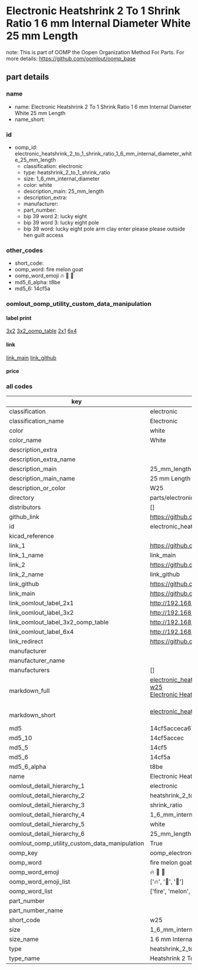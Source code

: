 # Electronic Heatshrink 2 To 1 Shrink Ratio 1 6 mm Internal Diameter White 25 mm Length  

note: This is part of OOMP the Oopen Organization Method For Parts. For more details: https://github.com/oomlout/oomp_base

##  part details
  







### name
* name: Electronic Heatshrink 2 To 1 Shrink Ratio 1 6 mm Internal Diameter White 25 mm Length
* name_short: 
### id
* oomp_id: electronic_heatshrink_2_to_1_shrink_ratio_1_6_mm_internal_diameter_white_25_mm_length
  * classification: electronic
  * type: heatshrink_2_to_1_shrink_ratio
  * size: 1_6_mm_internal_diameter
  * color: white
  * description_main: 25_mm_length
  * description_extra: 
  * manufacturer: 
  * part_number: 
  * bip 39 word 2: lucky eight
  * bip 39 word 3: lucky eight pole
  * bip 39 word: lucky eight pole arm clay enter please please outside hen guilt access

### other_codes
* short_code: 
* oomp_word: fire melon goat
* oomp_word_emoji :fire: :melon: :goat:
* md5_6_alpha: t8be
* md5_6: 14cf5a






### oomlout_oomp_utility_custom_data_manipulation
#### label print
[3x2](http://192.168.1.245:1112/?label=oomp%20t8be)
[3x2_oomp_table](http://192.168.1.108:1112/?label=oomp%20t8be)
[2x1](http://192.168.1.242:1112/?label=oomp%20t8be)
[6x4](http://192.168.1.55:1112/?label=oomp%20t8be)    

#### link

[link_main](https://github.com/oomlout/oomlout_oomp_version_1_messy/tree/main/parts/electronic_heatshrink_2_to_1_shrink_ratio_1_6_mm_internal_diameter_white_25_mm_length) [link_github](https://github.com/oomlout/oomlout_oomp_version_1_messy/tree/main/parts/electronic_heatshrink_2_to_1_shrink_ratio_1_6_mm_internal_diameter_white_25_mm_length)                             

#### price







### all codes 
| key | value |  
| --- | --- |  
| classification | electronic |  
| classification_name | Electronic |  
| color | white |  
| color_name | White |  
| description_extra |  |  
| description_extra_name |  |  
| description_main | 25_mm_length |  
| description_main_name | 25 mm Length |  
| description_or_color | W25 |  
| directory | parts/electronic_heatshrink_2_to_1_shrink_ratio_1_6_mm_internal_diameter_white_25_mm_length |  
| distributors | [] |  
| github_link | https://github.com/oomlout/oomlout_oomp_part_src/tree/main/parts/electronic_heatshrink_2_to_1_shrink_ratio_1_6_mm_internal_diameter_white_25_mm_length |  
| id | electronic_heatshrink_2_to_1_shrink_ratio_1_6_mm_internal_diameter_white_25_mm_length |  
| kicad_reference |  |  
| link_1 | https://github.com/oomlout/oomlout_oomp_version_1_messy/tree/main/parts/electronic_heatshrink_2_to_1_shrink_ratio_1_6_mm_internal_diameter_white_25_mm_length |  
| link_1_name | link_main |  
| link_2 | https://github.com/oomlout/oomlout_oomp_version_1_messy/tree/main/parts/electronic_heatshrink_2_to_1_shrink_ratio_1_6_mm_internal_diameter_white_25_mm_length |  
| link_2_name | link_github |  
| link_github | https://github.com/oomlout/oomlout_oomp_version_1_messy/tree/main/parts/electronic_heatshrink_2_to_1_shrink_ratio_1_6_mm_internal_diameter_white_25_mm_length |  
| link_main | https://github.com/oomlout/oomlout_oomp_version_1_messy/tree/main/parts/electronic_heatshrink_2_to_1_shrink_ratio_1_6_mm_internal_diameter_white_25_mm_length |  
| link_oomlout_label_2x1 | http://192.168.1.242:1112/?label=oomp%20t8be |  
| link_oomlout_label_3x2 | http://192.168.1.245:1112/?label=oomp%20t8be |  
| link_oomlout_label_3x2_oomp_table | http://192.168.1.108:1112/?label=oomp%20t8be |  
| link_oomlout_label_6x4 | http://192.168.1.55:1112/?label=oomp%20t8be |  
| link_redirect | https://github.com/oomlout/oomlout_oomp_version_1_messy/tree/main/parts/electronic_heatshrink_2_to_1_shrink_ratio_1_6_mm_internal_diameter_white_25_mm_length |  
| manufacturer |  |  
| manufacturer_name |  |  
| manufacturers | [] |  
| markdown_full | [electronic_heatshrink_2_to_1_shrink_ratio_1_6_mm_internal_diameter_white_25_mm_length](none)<br>[w25](none)<br>[Electronic Heatshrink 2 To 1 Shrink Ratio 1 6 Mm Internal Diameter White 25 Mm Length](none)<br><br> |  
| markdown_short | [electronic_heatshrink_2_to_1_shrink_ratio_1_6_mm_internal_diameter_white_25_mm_length](none)<br><br> |  
| md5 | 14cf5acceca674cd2d9510bb4f11bc25 |  
| md5_10 | 14cf5accec |  
| md5_5 | 14cf5 |  
| md5_6 | 14cf5a |  
| md5_6_alpha | t8be |  
| name | Electronic Heatshrink 2 To 1 Shrink Ratio 1 6 mm Internal Diameter White 25 mm Length |  
| oomlout_detail_hierarchy_1 | electronic |  
| oomlout_detail_hierarchy_2 | heatshrink_2_to_1 |  
| oomlout_detail_hierarchy_3 | shrink_ratio |  
| oomlout_detail_hierarchy_4 | 1_6_mm_internal_diameter |  
| oomlout_detail_hierarchy_5 | white |  
| oomlout_detail_hierarchy_6 | 25_mm_length |  
| oomlout_oomp_utility_custom_data_manipulation | True |  
| oomp_key | oomp_electronic_heatshrink_2_to_1_shrink_ratio_1_6_mm_internal_diameter_white_25_mm_length |  
| oomp_word | fire melon goat |  
| oomp_word_emoji | :fire: :melon: :goat: |  
| oomp_word_emoji_list | [':fire:', ':melon:', ':goat:'] |  
| oomp_word_list | ['fire', 'melon', 'goat'] |  
| part_number |  |  
| part_number_name |  |  
| short_code | w25 |  
| size | 1_6_mm_internal_diameter |  
| size_name | 1 6 mm Internal Diameter |  
| type | heatshrink_2_to_1_shrink_ratio |  
| type_name | Heatshrink 2 To 1 Shrink Ratio |  
